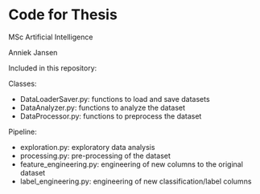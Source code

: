 # Code for Thesis

MSc Artificial Intelligence

Anniek Jansen

Included in this repository:

Classes:
* DataLoaderSaver.py: functions to load and save datasets
* DataAnalyzer.py: functions to analyze the dataset
* DataProcessor.py: functions to preprocess the dataset

Pipeline:
* exploration.py: exploratory data analysis
* processing.py: pre-processing of the dataset
* feature_engineering.py: engineering of new columns to the original dataset
* label_engineering.py: engineering of new classification/label columns

